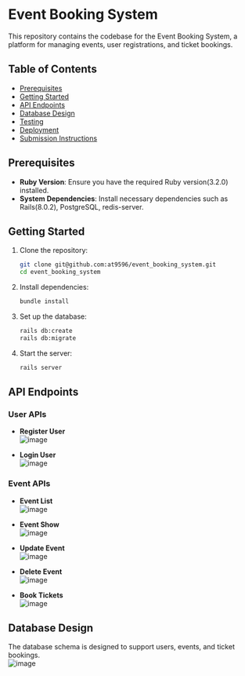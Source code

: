 # Event Booking System

This repository contains the codebase for the Event Booking System, a platform for managing events, user registrations, and ticket bookings.

## Table of Contents

- [Prerequisites](#prerequisites)
- [Getting Started](#getting-started)
- [API Endpoints](#api-endpoints)
- [Database Design](#database-design)
- [Testing](#testing)
- [Deployment](#deployment)
- [Submission Instructions](#submission-instructions)

## Prerequisites

- **Ruby Version**: Ensure you have the required Ruby version(3.2.0) installed.
- **System Dependencies**: Install necessary dependencies such as Rails(8.0.2), PostgreSQL, redis-server.

## Getting Started

1. Clone the repository:
   ```bash
   git clone git@github.com:at9596/event_booking_system.git
   cd event_booking_system
   ```

2. Install dependencies:
   ```bash
   bundle install
   ```

3. Set up the database:
   ```bash
   rails db:create
   rails db:migrate
   ```

4. Start the server:
   ```bash
   rails server
   ```

## API Endpoints

### User APIs
- **Register User**  
  ![image](https://github.com/user-attachments/assets/c8d5bc67-f07d-44f3-875f-69a443666484)

- **Login User**  
  ![image](https://github.com/user-attachments/assets/bcd2c333-9d8a-4de7-a9be-771239b32c75)

### Event APIs
- **Event List**  
  ![image](https://github.com/user-attachments/assets/d1c814bd-0187-485e-bd0e-d8c6171dcf20)

- **Event Show**  
  ![image](https://github.com/user-attachments/assets/d2e3382f-fbd5-4c1e-85f9-10a4fde2fc95)

- **Update Event**  
  ![image](https://github.com/user-attachments/assets/3c05b626-92b2-49a5-93c4-fa782a6318d1)

- **Delete Event**  
  ![image](https://github.com/user-attachments/assets/b6d6419a-3d51-4bbb-a5dc-b4dbf13b7809)

- **Book Tickets**  
  ![image](https://github.com/user-attachments/assets/81cae8e7-6cdd-478c-9cfc-4863a536aea7)

## Database Design

The database schema is designed to support users, events, and ticket bookings.  
![image](https://github.com/user-attachments/assets/b15044a2-2012-4db9-ba3f-b31fcc187d6d)

